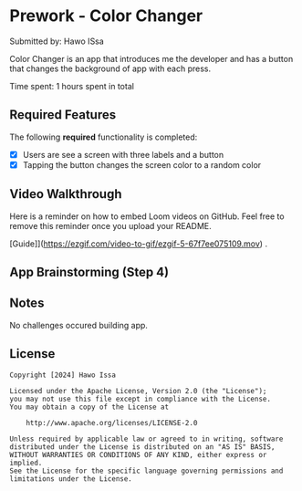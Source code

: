 # Prework - Color Changer

Submitted by: Hawo ISsa

Color Changer is an app that introduces me the developer and has a button that changes the background of app with each press.

Time spent: 1 hours spent in total

## Required Features

The following **required** functionality is completed:

- [X] Users are see a screen with three labels and a button
- [X] Tapping the button changes the screen color to a random color
 
## Video Walkthrough

Here is a reminder on how to embed Loom videos on GitHub. Feel free to remove this reminder once you upload your README. 

[Guide]](https://ezgif.com/video-to-gif/ezgif-5-67f7ee075109.mov) .

## App Brainstorming (Step 4)

## Notes

No challenges occured building app.

## License

    Copyright [2024] Hawo Issa

    Licensed under the Apache License, Version 2.0 (the "License");
    you may not use this file except in compliance with the License.
    You may obtain a copy of the License at

        http://www.apache.org/licenses/LICENSE-2.0

    Unless required by applicable law or agreed to in writing, software
    distributed under the License is distributed on an "AS IS" BASIS,
    WITHOUT WARRANTIES OR CONDITIONS OF ANY KIND, either express or implied.
    See the License for the specific language governing permissions and
    limitations under the License.
